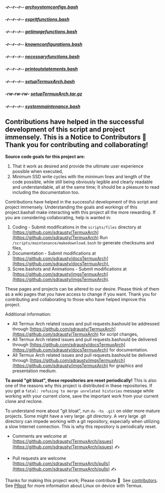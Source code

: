 ##### -r--r--r-- [archsystemconfigs.bash](https://raw.githubusercontent.com/sdrausty/TermuxArch/master/archlinuxconfig.bash)

##### -r--r--r-- [espritfunctions.bash](https://raw.githubusercontent.com/sdrausty/TermuxArch/master/espritfunctions.bash)

##### -r--r--r-- [getimagefunctions.bash](https://raw.githubusercontent.com/sdrausty/TermuxArch/master/getimagefunctions.bash)

##### -r--r--r-- [knownconfigurations.bash](https://raw.githubusercontent.com/sdrausty/TermuxArch/master/knownconfigurations.bash)

##### -r--r--r-- [necessaryfunctions.bash](https://raw.githubusercontent.com/sdrausty/TermuxArch/master/necessaryfunctions.bash)

##### -r--r--r-- [printoutstatements.bash](https://raw.githubusercontent.com/sdrausty/TermuxArch/master/printoutstatements.bash)

##### -r--r--r-- [setupTermuxArch.bash](https://raw.githubusercontent.com/sdrausty/TermuxArch/master/setupTermuxArch.bash)

##### -rw-rw-rw- [setupTermuxArch.tar.gz](https://raw.githubusercontent.com/sdrausty/TermuxArch/master/setupTermuxArch.tar.gz)

##### -r--r--r-- [systemmaintenance.bash](https://raw.githubusercontent.com/sdrausty/TermuxArch/master/maintenanceroutines.bash)

## Contributions have helped in the successful development of this script and project immensely.  This is a Notice to Contributors  📲 __Thank you for contributing and collaborating!__

__Source code goals for this project are:__
1. That it work as desired and provide the ultimate user experience possible when executed,
2. Minimum SSD write cycles with the minimum lines and length of the code possible, while still being obviously legible and clearly readable and understandable, all at the same time;  It should be a pleasure to read including the documentation too.

Contributions have helped in the successful development of this script and project immensely.  Understanding the goals and workings of this project.bashall make interacting with this project all the more rewarding.  If you are considering collaborating, help is wanted in:
1. Coding - Submit modifications in the `scripts/files` directory at [https://github.com/sdrausty/TermuxArch](https://github.com/sdrausty/TermuxArch) Run `/scripts/maintenance/makedownload.bash` to generate checksums and files,
2. Documentation - Submit modifications at [https://github.com/sdrausty/docsTermuxArch](https://github.com/sdrausty/docsTermuxArch),
3. Scree.bashots and Animations - Submit modifications at [https://github.com/sdrausty/imgsTermuxArch](https://github.com/sdrausty/imgsTermuxArch).

These pages and projects can be altered to our desire. Please think of them as a wiki pages that you have access to change if you want.  Thank you for contributing and collaborating to those who have helped improve this project.

Additional information:
* All Termux Arch related issues and pull requests.bashould be addressed through [https://github.com/sdrausty/TermuxArch](https://github.com/sdrausty/TermuxArch) for script changes,
* All Termux Arch related issues and pull requests.bashould be delivered through [https://github.com/sdrausty/docsTermuxArch](https://github.com/sdrausty/docsTermuxArch) for documentation.
* All Termux Arch related issues and pull requests.bashould be delivered through [https://github.com/sdrausty/imgsTermuxArch](https://github.com/sdrausty/imgsTermuxArch) for graphics and presentation medium.

__To avoid "git bloat", these repositories are reset periodically!__  This is also one of the reasons why this project is distributed in these repositories.  If you get a `fatal: refusing to merge unrelated histories` message while working with your current clone, save the important work from your current clone and reclone.

To understand more about "git bloat", run `du -hs .git` on older more mature projects.  Some might have a very large .git directory.  A very large .git directory can impede working with a git repository, especially when utilizing a slow Internet connection. This is why this repository is periodically reset.

* Comments are welcome at [https://github.com/sdrausty/TermuxArch/issues](https://github.com/sdrausty/TermuxArch/issues) ✍

* Pull requests are welcome [https://github.com/sdrausty/TermuxArch/pulls](https://github.com/sdrausty/TermuxArch/pulls) ✍

Thanks for making this project work; Please contribute 🔆  See [contributors](CONTRIBUTORS.md).  See [PRoot](docs/PRoot) for more information about Linux on device with Termux.
